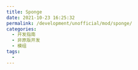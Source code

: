 ```yaml
---
title: Sponge
date: 2021-10-23 16:25:32
permalink: /development/unofficial/mod/sponge/
categories:
  - 开发指南
  - 非原版开发
  - 模组
tags:
  - 
---
```

